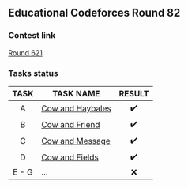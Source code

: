 <h2> Educational Codeforces Round 82 </h2>

<h3>Contest link</h3>

  <a href="https://codeforces.com/contest/1307">Round 621</a>
  
<h3> Tasks status </h3>

TASK | TASK NAME | RESULT | 
:-:|---|:-:
A | <a href="https://codeforces.com/contest/1307/problem/A"> Cow and Haybales </a> | :heavy_check_mark:
B | <a href="https://codeforces.com/contest/1307/problem/B"> Cow and Friend  </a>   | :heavy_check_mark:
C | <a href="https://codeforces.com/contest/1307/problem/C"> Cow and Message  </a> | :heavy_check_mark:
D | <a href="https://codeforces.com/contest/1307/problem/D"> Cow and Fields  </a>  | :heavy_check_mark:
E - G | ... | :x:
